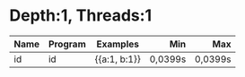 # Depth:1, Threads:1
Name | Program | Examples | Min | Max
--- | --- | --- | ---: | ---:
id | id | {{a:1, b:1}} | 0,0399s | 0,0399s
